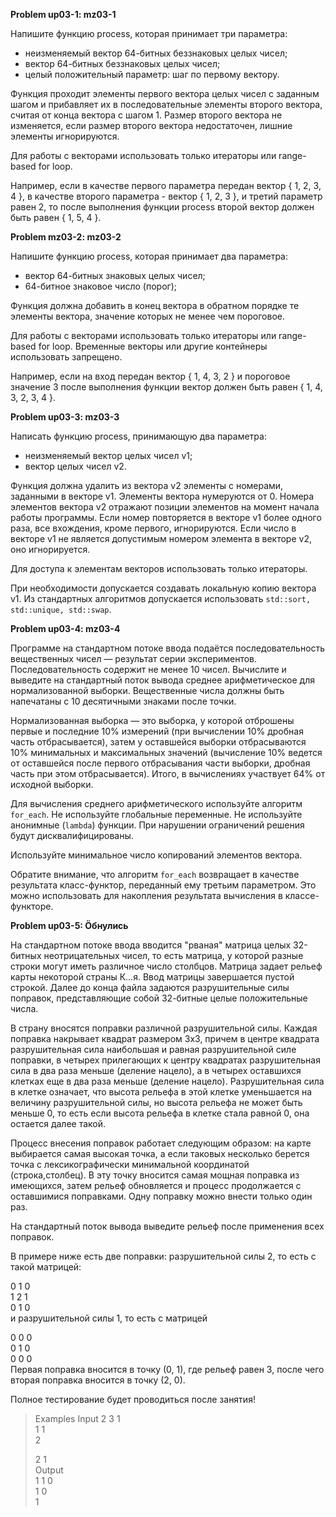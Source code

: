 
**Problem up03-1: mz03-1**

Напишите функцию process, которая принимает три параметра:

 - неизменяемый вектор 64-битных беззнаковых целых чисел;
 - вектор 64-битных беззнаковых целых чисел;
 - целый положительный параметр: шаг по первому вектору.

Функция проходит элементы первого вектора целых чисел с заданным шагом и прибавляет их в последовательные элементы второго вектора, считая от конца вектора с шагом 1. Размер второго вектора не изменяется, если размер второго вектора недостаточен, лишние элементы игнорируются.

Для работы с векторами использовать только итераторы или range-based for loop.

Например, если в качестве первого параметра передан вектор { 1, 2, 3, 4 }, в качестве второго параметра - вектор { 1, 2, 3 }, и третий параметр равен 2, то после выполнения функции process второй вектор должен быть равен { 1, 5, 4 }.

**Problem mz03-2: mz03-2**

Напишите функцию process, которая принимает два параметра:

 - вектор 64-битных знаковых целых чисел;
 - 64-битное знаковое число (порог);

Функция должна добавить в конец вектора в обратном порядке те элементы вектора, значение которых не менее чем пороговое.

Для работы с векторами использовать только итераторы или range-based for loop. Временные векторы или другие контейнеры использовать запрещено.

Например, если на вход передан вектор { 1, 4, 3, 2 } и пороговое значение 3 после выполнения функции вектор должен быть равен { 1, 4, 3, 2, 3, 4 }.

**Problem up03-3: mz03-3**

Написать функцию process, принимающую два параметра:

 - неизменяемый вектор целых чисел v1;
 - вектор целых чисел v2.

Функция должна удалить из вектора v2 элементы с номерами, заданными в векторе v1. Элементы вектора нумеруются от 0. Номера элементов вектора v2 отражают позиции элементов на момент начала работы программы. Если номер повторяется в векторе v1 более одного раза, все вхождения, кроме первого, игнорируются. Если число в векторе v1 не является допустимым номером элемента в векторе v2, оно игнорируется.

Для доступа к элементам векторов использовать только итераторы.

При необходимости допускается создавать локальную копию вектора v1. Из стандартных алгоритмов допускается использовать `std::sort, std::unique, std::swap`.

**Problem up03-4: mz03-4**

Программе на стандартном потоке ввода подаётся последовательность вещественных чисел — результат серии экспериментов. Последовательность содержит не менее 10 чисел. Вычислите и выведите на стандартный поток вывода среднее арифметическое для нормализованной выборки. Вещественные числа должны быть напечатаны с 10 десятичными знаками после точки.

Нормализованная выборка — это выборка, у которой отброшены первые и последние 10% измерений (при вычислении 10% дробная часть отбрасывается), затем у оставшейся выборки отбрасываются 10% минимальных и максимальных значений (вычисление 10% ведется от оставшейся после первого отбрасывания части выборки, дробная часть при этом отбрасывается). Итого, в вычислениях участвует 64% от исходной выборки.

Для вычисления среднего арифметического используйте алгоритм `for_each`. Не используйте глобальные переменные. Не используйте анонимные (`lambda`) функции. При нарушении ограничений решения будут дисквалифицированы.

Используйте минимальное число копирований элементов вектора.

Обратите внимание, что алгоритм `for_each` возвращает в качестве результата класс-функтор, переданный ему третьим параметром. Это можно использовать для накопления результата вычисления в классе-функторе.

**Problem up03-5: Öбнулись**

На стандартном потоке ввода вводится "рваная" матрица целых 32-битных неотрицательных чисел, то есть матрица, у которой разные строки могут иметь различное число столбцов. Матрица задает рельеф карты некоторой страны К...я. Ввод матрицы завершается пустой строкой. Далее до конца файла задаются разрушительные силы поправок, представляющие собой 32-битные целые положительные числа.

В страну вносятся поправки различной разрушительной силы. Каждая поправка накрывает квадрат размером 3x3, причем в центре квадрата разрушительная сила наибольшая и равная разрушительной силе поправки, в четырех прилегающих к центру квадратах разрушительная сила в два раза меньше (деление нацело), а в четырех оставшихся клетках еще в два раза меньше (деление нацело). Разрушительная сила в клетке означает, что высота рельефа в этой клетке уменьшается на величину разрушительной силы, но высота рельефа не может быть меньше 0, то есть если высота рельефа в клетке стала равной 0, она остается далее такой.

Процесс внесения поправок работает следующим образом: на карте выбирается самая высокая точка, а если таковых несколько берется точка с лексикографически минимальной координатой (строка,столбец). В эту точку вносится самая мощная поправка из имеющихся, затем рельеф обновляется и процесс продолжается с оставшимися поправками. Одну поправку можно внести только один раз.

На стандартный поток вывода выведите рельеф после применения всех поправок.

В примере ниже есть две поправки: разрушительной силы 2, то есть с такой матрицей:

0 1 0  
1 2 1  
0 1 0  
и разрушительной силы 1, то есть с матрицей

0 0 0  
0 1 0  
0 0 0  
Первая поправка вносится в точку (0, 1), где рельеф равен 3, после чего вторая поправка вносится в точку (2, 0).

Полное тестирование будет проводиться после занятия!

> Examples Input 
> 2 3 1  
> 1 1  
> 2  
> 
> 2 1   
> Output   
> 1 1 0     
> 1 0  
> 1  


